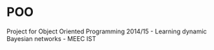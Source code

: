 # POO
Project for Object Oriented Programming 2014/15 -  Learning dynamic Bayesian networks - MEEC IST
